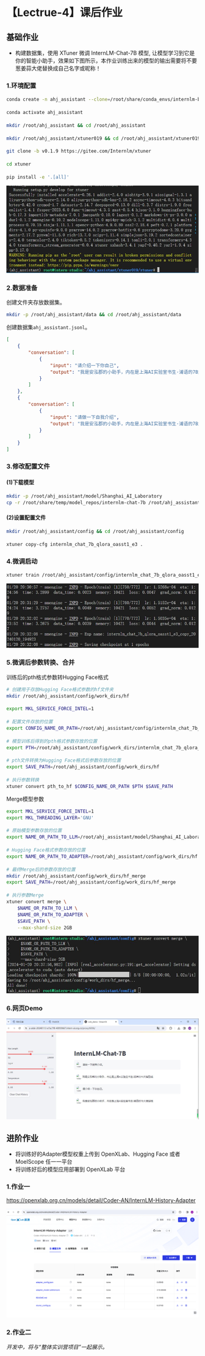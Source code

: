 # 【Lectrue-4】课后作业

## 基础作业
* 构建数据集，使用 XTuner 微调 InternLM-Chat-7B 模型, 让模型学习到它是你的智能小助手，效果如下图所示，本作业训练出来的模型的输出需要将不要葱姜蒜大佬替换成自己名字或昵称！

### 1.环境配置

```sh
conda create -n ahj_assistant --clone=/root/share/conda_envs/internlm-base

conda activate ahj_assistant

mkdir /root/ahj_assistant && cd /root/ahj_assistant 

mkdir /root/ahj_assistant/xtuner019 && cd /root/ahj_assistant/xtuner019

git clone -b v0.1.9 https://gitee.com/Internlm/xtuner

cd xtuner 

pip install -e '.[all]'
```

![](../attach/homework_4_1.JPG)

### 2.数据准备

创建文件夹存放数据集。

```sh
mkdir -p /root/ahj_assistant/data && cd /root/ahj_assistant/data
```

创建数据集`ahj_assistant.jsonl`。

```json
[
    {
        "conversation": [
            {
                "input": "请介绍一下你自己",
                "output": "我是安泓郡的小助手，内在是上海AI实验室书生·浦语的7B大模型哦"
            }
        ]
    },
    {
        "conversation": [
            {
                "input": "请做一下自我介绍",
                "output": "我是安泓郡的小助手，内在是上海AI实验室书生·浦语的7B大模型哦"
            }
        ]
    }
]
```

### 3.修改配置文件

#### (1)下载模型

```sh
mkdir -p /root/ahj_assistant/model/Shanghai_AI_Laboratory
cp -r /root/share/temp/model_repos/internlm-chat-7b /root/ahj_assistant/model/Shanghai_AI_Laboratory
```

#### (2)设置配置文件

```sh
mkdir /root/ahj_assistant/config && cd /root/ahj_assistant/config

xtuner copy-cfg internlm_chat_7b_qlora_oasst1_e3 .
```

### 4.微调启动

```sh
xtuner train /root/ahj_assistant/config/internlm_chat_7b_qlora_oasst1_e3_copy.py 
```

![](../attach/homework_4_3.JPG)

### 5.微调后参数转换、合并

训练后的pth格式参数转Hugging Face格式

```sh
# 创建用于存放Hugging Face格式参数的hf文件夹
mkdir /root/ahj_assistant/config/work_dirs/hf

export MKL_SERVICE_FORCE_INTEL=1

# 配置文件存放的位置
export CONFIG_NAME_OR_PATH=/root/ahj_assistant/config/internlm_chat_7b_qlora_oasst1_e3_copy.py

# 模型训练后得到的pth格式参数存放的位置
export PTH=/root/ahj_assistant/config/work_dirs/internlm_chat_7b_qlora_oasst1_e3_copy/epoch_1.pth

# pth文件转换为Hugging Face格式后参数存放的位置
export SAVE_PATH=/root/ahj_assistant/config/work_dirs/hf

# 执行参数转换
xtuner convert pth_to_hf $CONFIG_NAME_OR_PATH $PTH $SAVE_PATH
```

Merge模型参数

```sh
export MKL_SERVICE_FORCE_INTEL=1
export MKL_THREADING_LAYER='GNU'

# 原始模型参数存放的位置
export NAME_OR_PATH_TO_LLM=/root/ahj_assistant/model/Shanghai_AI_Laboratory/internlm-chat-7b

# Hugging Face格式参数存放的位置
export NAME_OR_PATH_TO_ADAPTER=/root/ahj_assistant/config/work_dirs/hf

# 最终Merge后的参数存放的位置
mkdir /root/ahj_assistant/config/work_dirs/hf_merge
export SAVE_PATH=/root/ahj_assistant/config/work_dirs/hf_merge

# 执行参数Merge
xtuner convert merge \
    $NAME_OR_PATH_TO_LLM \
    $NAME_OR_PATH_TO_ADAPTER \
    $SAVE_PATH \
    --max-shard-size 2GB
```

![](../attach/homework_4_4.JPG)

### 6.网页Demo

![](../attach/homework_4_5.JPG)

## 进阶作业
* 将训练好的Adapter模型权重上传到 OpenXLab、Hugging Face 或者 MoelScope 任一一平台
* 将训练好后的模型应用部署到 OpenXLab 平台

### 1.作业一

https://openxlab.org.cn/models/detail/Coder-AN/InternLM-History-Adapter

![](../attach/homework_4_6.jpg)

### 2.作业二

*开发中，将与“整体实训营项目”一起展示。*
